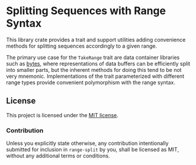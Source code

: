# Splitting Sequences with Range Syntax

This library crate provides a trait and support utilities adding
convenience methods for splitting sequences accordingly to a given range.

The primary use case for the `TakeRange` trait are data container libraries
such as [bytes][bytes], where representations of data buffers can be efficiently
split into smaller parts, but the inherent methods for doing this tend to be
not very mnemonic.
Implementations of the trait parameterized with different range types
provide convenient polymorphism with the range syntax.

[bytes]: https://crates.io/crates/bytes

## License

This project is licensed under the [MIT license](LICENSE).

### Contribution

Unless you explicitly state otherwise, any contribution intentionally submitted
for inclusion in `range-split` by you, shall be licensed as MIT, without any
additional terms or conditions.
